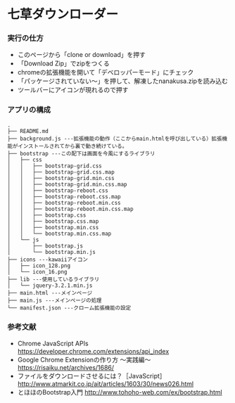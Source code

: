 # 七草ダウンローダー

### 実行の仕方
+ このページから「clone or download」を押す
+ 「Download Zip」でzipをつくる
+ chromeの拡張機能を開いて「デベロッパーモード」にチェック
+ 「パッケージされていない〜」を押して、解凍したnanakusa.zipを読み込む
+ ツールバーにアイコンが現れるので押す

### アプリの構成
```
.
├── README.md
├── background.js ---拡張機能の動作（ここからmain.htmlを呼び出している）拡張機能がインストールされてから裏で動き続けている。
├── bootstrap ---この配下は画面を今風にするライブラリ
│   ├── css
│   │   ├── bootstrap-grid.css
│   │   ├── bootstrap-grid.css.map
│   │   ├── bootstrap-grid.min.css
│   │   ├── bootstrap-grid.min.css.map
│   │   ├── bootstrap-reboot.css
│   │   ├── bootstrap-reboot.css.map
│   │   ├── bootstrap-reboot.min.css
│   │   ├── bootstrap-reboot.min.css.map
│   │   ├── bootstrap.css
│   │   ├── bootstrap.css.map
│   │   ├── bootstrap.min.css
│   │   └── bootstrap.min.css.map
│   └── js
│       ├── bootstrap.js
│       └── bootstrap.min.js
├── icons ---kawaiiアイコン
│   ├── icon_128.png
│   └── icon_16.png
├── lib ---使用しているライブラリ
│   └── jquery-3.2.1.min.js
├── main.html ---メインページ
├── main.js ---メインページの処理
└── manifest.json ---クローム拡張機能の設定
```

### 参考文献
+ Chrome JavaScript APIs　https://developer.chrome.com/extensions/api_index
+ Google Chrome Extensionの作り方 ～実践編～ https://risaiku.net/archives/1686/
+ ファイルをダウンロードさせるには？［JavaScript］http://www.atmarkit.co.jp/ait/articles/1603/30/news026.html
+ とほほのBootstrap入門 http://www.tohoho-web.com/ex/bootstrap.html
